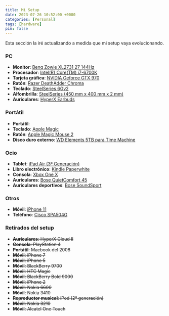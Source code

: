 ```yaml
---
title: Mi Setup
date: 2023-07-26 10:52:00 +0000
categories: [Personal]
tags: [hardware]
pin: false
---
```

Esta sección la iré actualizando a medida que mi setup vaya evolucionando.

### PC
- **Monitor**: [Benq Zowie XL2731 27 144Hz](https://amzn.to/3KgiclR)
- **Procesador**: [Intel(R) Core(TM) i7-6700K](https://amzn.to/3ObFMRT)
- **Tarjeta gráfica**: [NVIDIA Geforce GTX 970](https://amzn.to/43MLK1s)
- **Ratón**: [Razer DeathAdder Chroma](https://amzn.to/3Qh8dAD)
- **Teclado**: [SteelSeries 6Gv2](https://amzn.to/44KgHVw)
- **Alfombrilla**: [SteelSeries (450 mm x 400 mm x 2 mm)](https://amzn.to/43CFMjK)
- **Auriculares**: [HyperX Earbuds](https://amzn.to/450b2Kp)

### Portátil
- **Portátil**: 
- **Teclado**: [Apple Magic](https://amzn.to/43JUO7p)
- **Ratón**: [Apple Magic Mouse 2](https://amzn.to/3QgXHJE)
- **Disco duro externo**: [WD Elements 5TB para Time Machine](https://amzn.to/3rIgpjk)

### Ocio
- **Tablet**: [iPad Air (3ª Generación)](https://amzn.to/478SklG)
- **Libro electrónico**: [Kindle Paperwhite](https://amzn.to/3q8hv7y)
- **Consola**: [Xbox One X](https://amzn.to/451romd)
- **Auriculares**: [Bose QuietComfort 45](https://amzn.to/3OaZf5j)
- **Auriculares deportivos**: [Bose SoundSport](https://amzn.to/3rMDUrt)

### Otros
- **Móvil**: [iPhone 11](https://amzn.to/3OdE82e)
- **Teléfono**: [Cisco SPA504G](https://amzn.to/3rGiiwN)

### Retirados del setup
- **~~Auriculares~~**~~: HyperX Cloud II~~
- **~~Consola~~**~~: PlayStation 4~~
- **~~Portátil~~**~~: Macbook del 2008~~
- **~~Móvil~~**~~: iPhone 7~~
- **~~Móvil~~**~~: iPhone 5~~
- **~~Móvil~~**~~: BlackBerry 9700~~
- **~~Móvil~~**~~: HTC Magic~~
- **~~Móvil~~**~~: BlackBerry Bold 9000~~
- **~~Móvil~~**~~: iPhone 2~~
- **~~Móvil~~**~~: Nokia 6600~~
- **~~Móvil~~**~~: Nokia 3410~~
- **~~Reproductor musical~~**~~: iPod (2ª generación)~~
- **~~Móvil~~**~~: Nokia 3210~~
- **~~Móvil~~**~~: Alcatel One Touch~~